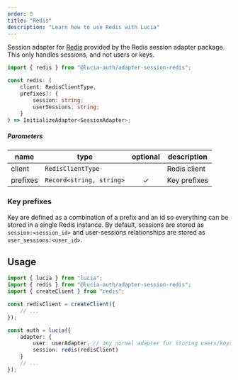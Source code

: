 ```yaml
---
order: 0
title: "Redis"
description: "Learn how to use Redis with Lucia"
---
```


Session adapter for [Redis](https://redis.io) provided by the Redis session adapter package. This only handles sessions, and not users or keys.

```ts
import { redis } from "@lucia-auth/adapter-session-redis";
```

```ts
const redis: (
	client: RedisClientType,
	prefixes?: {
		session: string;
		userSessions: string;
	}
) => InitializeAdapter<SessionAdapter>;
```

##### Parameters

| name     | type                     | optional | description  |
| -------- | ------------------------ | :------: | ------------ |
| client   | `RedisClientType`        |          | Redis client |
| prefixes | `Record<string, string>` |    ✓     | Key prefixes |

### Key prefixes

Key are defined as a combination of a prefix and an id so everything can be stored in a single Redis instance. By default, sessions are stored as `session:<session_id>` and user-sessions relationships are stored as `user_sessions:<user_id>`.

## Usage

```ts
import { lucia } from "lucia";
import { redis } from "@lucia-auth/adapter-session-redis";
import { createClient } from "redis";

const redisClient = createClient({
	// ...
});

const auth = lucia({
	adapter: {
		user: userAdapter, // any normal adapter for storing users/keys
		session: redis(redisClient)
	}
	// ...
});
```
